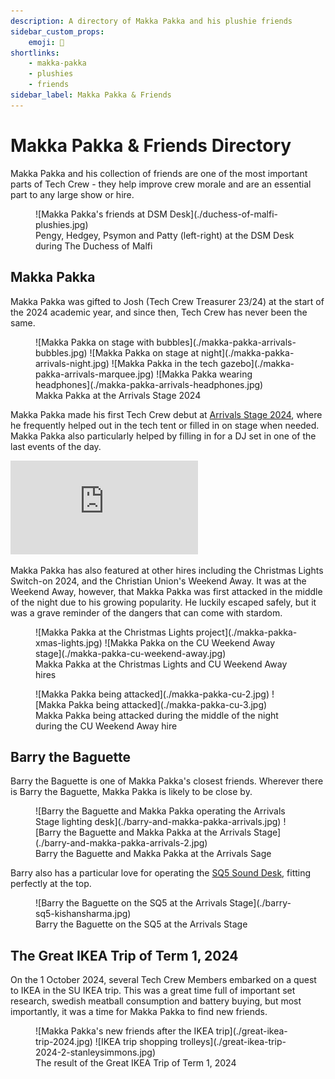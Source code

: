 ```yaml
---
description: A directory of Makka Pakka and his plushie friends
sidebar_custom_props:
    emoji: 🧸
shortlinks:
    - makka-pakka
    - plushies
    - friends
sidebar_label: Makka Pakka & Friends
---
```

# Makka Pakka & Friends Directory

Makka Pakka and his collection of friends are one of the most important parts of Tech Crew - they help improve crew
morale and are an essential part to any large show or hire.

<figure>
![Makka Pakka's friends at DSM Desk](./duchess-of-malfi-plushies.jpg)
<figcaption>Pengy, Hedgey, Psymon and Patty (left-right) at the DSM Desk during The Duchess of Malfi</figcaption>
</figure>

## Makka Pakka
Makka Pakka was gifted to Josh (Tech Crew Treasurer 23/24) at the start of the 2024 academic year, and since then,
Tech Crew has never been the same.

<figure>
<div class="img-gallery">
![Makka Pakka on stage with bubbles](./makka-pakka-arrivals-bubbles.jpg)
![Makka Pakka on stage at night](./makka-pakka-arrivals-night.jpg)
![Makka Pakka in the tech gazebo](./makka-pakka-arrivals-marquee.jpg)
![Makka Pakka wearing headphones](./makka-pakka-arrivals-headphones.jpg)
</div>
<figcaption>Makka Pakka at the Arrivals Stage 2024</figcaption>
</figure>

Makka Pakka made his first Tech Crew debut at [Arrivals Stage 2024](/wiki/case-studies/arrivals-2024), where he
frequently helped out in the tech tent or filled in on stage when needed. Makka Pakka also particularly helped by
filling in for a DJ set in one of the last events of the day.

<div class="video-full">
  <iframe
    src="https://www.youtube.com/embed/yg9dulfQpjw?si=hPr4i0ljPjCWlblW"
    title="YouTube video player"
    frameborder="0"
    allow="accelerometer; autoplay; clipboard-write; encrypted-media; gyroscope; picture-in-picture; web-share"
    referrerpolicy="strict-origin-when-cross-origin"
    allowfullscreen
  ></iframe>
</div>


Makka Pakka has also featured at other hires including the Christmas Lights Switch-on 2024, and the Christian Union's
Weekend Away. It was at the Weekend Away, however, that Makka Pakka was first attacked in the middle of the night due
to his growing popularity. He luckily escaped safely, but it was a grave reminder of the dangers that can come with
stardom.

<figure>
<div class="img-gallery">
![Makka Pakka at the Christmas Lights project](./makka-pakka-xmas-lights.jpg)
![Makka Pakka on the CU Weekend Away stage](./makka-pakka-cu-weekend-away.jpg)
</div>
<figcaption>Makka Pakka at the Christmas Lights and CU Weekend Away hires</figcaption>
</figure>

<figure>
<div class="img-gallery">
![Makka Pakka being attacked](./makka-pakka-cu-2.jpg)
![Makka Pakka being attacked](./makka-pakka-cu-3.jpg)
</div>
<figcaption>Makka Pakka being attacked during the middle of the night during the CU Weekend Away hire</figcaption>
</figure>


## Barry the Baguette

Barry the Baguette is one of Makka Pakka's closest friends. Wherever there is Barry the Baguette, Makka Pakka is likely
to be close by.

<figure>
<div class="img-gallery">
![Barry the Baguette and Makka Pakka operating the Arrivals Stage lighting desk](./barry-and-makka-pakka-arrivals.jpg)
![Barry the Baguette and Makka Pakka at the Arrivals Stage](./barry-and-makka-pakka-arrivals-2.jpg)
</div>
<figcaption>Barry the Baguette and Makka Pakka at the Arrivals Sage</figcaption>
</figure>

Barry also has a particular love for operating the [SQ5 Sound Desk](/wiki/disciplines/sound/sound-desks), fitting
perfectly at the top.

<figure>
![Barry the Baguette on the SQ5 at the Arrivals Stage](./barry-sq5-kishansharma.jpg)
<figcaption>Barry the Baguette on the SQ5 at the Arrivals Stage</figcaption>
</figure>

## The Great IKEA Trip of Term 1, 2024
On the 1 October 2024, several Tech Crew Members embarked on a quest to IKEA in the SU IKEA trip. This was a great time
full of important set research, swedish meatball consumption and battery buying, but most importantly, it was a time
for Makka Pakka to find new friends.

<figure>
<div class="img-gallery">
![Makka Pakka's new friends after the IKEA trip](./great-ikea-trip-2024.jpg)
![IKEA trip shopping trolleys](./great-ikea-trip-2024-2-stanleysimmons.jpg)
</div>
<figcaption>The result of the Great IKEA Trip of Term 1, 2024</figcaption>
</figure>
